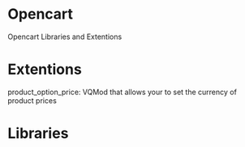 Opencart
========

Opencart Libraries and Extentions

Extentions
==========

product_option_price: VQMod that allows your to set the currency of product prices


Libraries
=========
